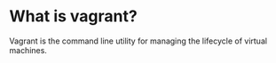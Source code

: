 # What is vagrant?

Vagrant is the command line utility for managing the lifecycle of virtual machines.

